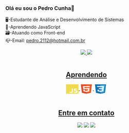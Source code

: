 ### Olá eu sou o Pedro Cunha👋<br>

🖥️-Estudante de Análise e Desenvolvimento de Sistemas<br>
📖-Aprendendo JavaScript<br>
🗃️-Atuando como Front-end<br>
📪-Email: pedro.2112@hotmail.com.br<br>

<div align="center">
  <a href="https://github.com/pdrcunha">
  <img height="180em" src="https://github-readme-stats.vercel.app/api?username=pdrcunha&show_icons=true&theme=tokyonight&include_all_commits=true&count_private=true"/>
  <img height="180em" src="https://github-readme-stats.vercel.app/api/top-langs/?username=pdrcunha&layout=compact&langs_count=7&theme=tokyonight"/>
</div>
  <div style="display: inline_block"align="center"><br>
    <h2>Aprendendo</h2>
  <img align="center" alt="Js" height="30" width="40" src="https://raw.githubusercontent.com/devicons/devicon/master/icons/javascript/javascript-plain.svg">
  <img align="center" alt="HTML" height="30" width="40" src="https://raw.githubusercontent.com/devicons/devicon/master/icons/html5/html5-original.svg">
  <img align="center" alt="CSS" height="30" width="40" src="https://raw.githubusercontent.com/devicons/devicon/master/icons/css3/css3-original.svg">
</div><br>
  <div align="center"> 
    <h2>Entre em contato</h2>
    <a href="https://instagram.com/pdr.cunha" target="_blank"><img src="https://img.shields.io/badge/-Instagram-%23E4405F?style=for-the-badge&logo=instagram&logoColor=white" target="_blank"></a>
   <a href = "mailto:pedro.2112@hotmail.com.br"><img src="https://img.shields.io/badge/Microsoft_Outlook-0078D4?style=for-the-badge&logo=microsoft-outlook&logoColor=white" target="_blank"></a>
  <a href="https://www.linkedin.com/in/pedro-cunha-b176a523a/" target="_blank"><img src="https://img.shields.io/badge/-LinkedIn-%230077B5?style=for-the-badge&logo=linkedin&logoColor=white" target="_blank"></a> 
  
</div>
